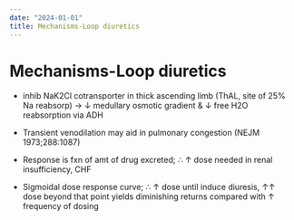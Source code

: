 ```yaml
---
date: "2024-01-01"
title: Mechanisms-Loop diuretics
---
```


# Mechanisms-Loop diuretics

* inhib NaK2Cl cotransporter in thick ascending limb (ThAL, site of 25% Na reabsorp) → ↓ medullary osmotic gradient & ↓ free H2O reabsorption via ADH

* Transient venodilation may aid in pulmonary congestion (NEJM 1973;288:1087)

* Response is fxn of amt of drug excreted; ∴ ↑ dose needed in renal insufficiency, CHF

* Sigmoidal dose response curve; ∴ ↑ dose until induce diuresis, ↑↑ dose beyond that point yields diminishing returns compared with ↑ frequency of dosing
